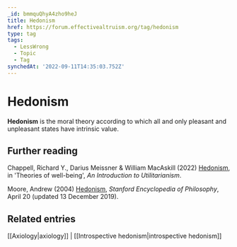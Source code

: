 ```yaml
---
_id: bmmquQhyA4zho9heJ
title: Hedonism
href: https://forum.effectivealtruism.org/tag/hedonism
type: tag
tags:
  - LessWrong
  - Topic
  - Tag
synchedAt: '2022-09-11T14:35:03.752Z'
---
```

# Hedonism

**Hedonism** is the moral theory according to which all and only pleasant and unpleasant states have intrinsic value.

Further reading
---------------

Chappell, Richard Y., Darius Meissner & William MacAskill (2022) [Hedonism](https://www.utilitarianism.net/theories-of-wellbeing#hedonism), in 'Theories of well-being', *An Introduction to Utilitarianism*.

Moore, Andrew (2004) [Hedonism](https://plato.stanford.edu/entries/hedonism/), *Stanford Encyclopedia of Philosophy*, April 20 (updated 13 December 2019).

Related entries
---------------

[[Axiology|axiology]] | [[Introspective hedonism|introspective hedonism]]